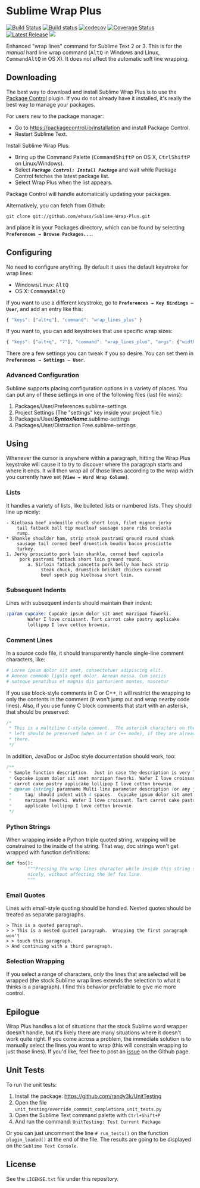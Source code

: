 # Sublime Wrap Plus

[![Build Status](https://travis-ci.org/evandrocoan/WrapPlus.svg?branch=master)](https://travis-ci.org/evandrocoan/WrapPlus)
[![Build status](https://ci.appveyor.com/api/projects/status/github/evandrocoan/WrapPlus?branch=master&svg=true)](https://ci.appveyor.com/project/evandrocoan/WrapPlus/branch/master)
[![codecov](https://codecov.io/gh/evandrocoan/WrapPlus/branch/master/graph/badge.svg)](https://codecov.io/gh/evandrocoan/WrapPlus)
[![Coverage Status](https://coveralls.io/repos/github/evandrocoan/WrapPlus/badge.svg?branch=master)](https://coveralls.io/github/evandrocoan/WrapPlus?branch=master)
[![Latest Release](https://img.shields.io/github/tag/evandrocoan/WrapPlus.svg?label=version)](https://github.com/evandrocoan/WrapPlus/releases)
<a href="https://packagecontrol.io/packages/Wrap Plus"><img src="https://packagecontrol.herokuapp.com/downloads/Wrap Plus.svg"></a>

Enhanced "wrap lines" command for Sublime Text 2 or 3.  This is for the *manual* hard line wrap command (<kbd>Alt</kbd><kbd>Q</kbd> in Windows and Linux, <kbd>Command</kbd><kbd>Alt</kbd><kbd>Q</kbd> in OS X).  It does not affect the automatic soft line wrapping.

## Downloading
The best way to download and install Sublime Wrap Plus is to use the [Package Control](https://packagecontrol.io) plugin.  If you do not already have it installed, it's really the best way to manage your packages.

For users new to the package manager:

* Go to https://packagecontrol.io/installation and install Package Control.
* Restart Sublime Text.

Install Sublime Wrap Plus:

* Bring up the Command Palette (<kbd>Command</kbd><kbd>Shift</kbd><kbd>P</kbd> on OS X, <kbd>Ctrl</kbd><kbd>Shift</kbd><kbd>P</kbd> on Linux/Windows).
* Select ***`Package Control: Install Package`*** and wait while Package Control fetches the latest package list.
* Select Wrap Plus when the list appears.

Package Control will handle automatically updating your packages.

Alternatively, you can fetch from Github:

```
git clone git://github.com/ehuss/Sublime-Wrap-Plus.git
```

and place it in your Packages directory, which can be found by selecting **`Preferences → Browse Packages...`**.

## Configuring
No need to configure anything.  By default it uses the default keystroke for wrap lines:

* Windows/Linux: <kbd>Alt</kbd><kbd>Q</kbd>
* OS X: <kbd>Command</kbd><kbd>Alt</kbd><kbd>Q</kbd>

If you want to use a different keystroke, go to **`Preferences → Key Bindings — User`**, and add an entry like this:

```javascript
{ "keys": ["alt+q"], "command": "wrap_lines_plus" }
```

If you want to, you can add keystrokes that use specific wrap sizes:

```javascript
{ "keys": ["alt+q", "7"], "command": "wrap_lines_plus", "args": {"width": 70}}
```

There are a few settings you can tweak if you so desire.  You can set them in **`Preferences → Settings — User`**.

### Advanced Configuration
Sublime supports placing configuration options in a variety of places.  You can put any of these settings in one of the following files (last file wins):

1. Packages/User/Preferences.sublime-settings
2. Project Settings (The "settings" key inside your project file.)
3. Packages/User/***SyntaxName***.sublime-settings
4. Packages/User/Distraction Free.sublime-settings

## Using
Whenever the cursor is anywhere within a paragraph, hitting the Wrap Plus keystroke will cause it to try to discover where the paragraph starts and where it ends.  It will then wrap all of those lines according to the wrap width you currently have set (**`View → Word Wrap Column`**).

### Lists
It handles a variety of lists, like bulleted lists or numbered lists. They should line up nicely:

```
- Kielbasa beef andouille chuck short loin, filet mignon jerky
    tail fatback ball tip meatloaf sausage spare ribs bresaola
    rump.
* Shankle shoulder ham, strip steak pastrami ground round shank
    sausage tail corned beef drumstick boudin bacon prosciutto
    turkey.
1. Jerky prosciutto pork loin shankle, corned beef capicola
     pork pastrami fatback short loin ground round.
        a. Sirloin fatback pancetta pork belly ham hock strip
             steak chuck, drumstick brisket chicken corned
             beef speck pig kielbasa short loin.
```

### Subsequent Indents
Lines with subsequent indents should maintain their indent:

```rst
:param cupcake: Cupcake ipsum dolor sit amet marzipan faworki.
        Wafer I love croissant. Tart carrot cake pastry applicake
        lollipop I love cotton brownie.
```

### Comment Lines
In a source code file, it should transparently handle single-line
comment characters, like:

```python
# Lorem ipsum dolor sit amet, consectetuer adipiscing elit.
# Aenean commodo ligula eget dolor. Aenean massa. Cum sociis
# natoque penatibus et magnis dis parturient montes, nascetur
```

If you use block-style comments in C or C++, it will restrict the wrapping to only the contents in the comment (it won't jump out and wrap nearby code lines).  Also, if you use funny C block comments that start with an asterisk, that should be preserved:

```c
/*
 * This is a multiline C-style comment.  The asterisk characters on the
 * left should be preserved (when in C or C++ mode), if they are already
 * there.
 */
```

In addition, JavaDoc or JsDoc style documentation should work, too:

```java
/**
 * Sample function description.  Just in case the description is very long.
 * Cupcake ipsum dolor sit amet marzipan faworki. Wafer I love croissant. Tart
 * carrot cake pastry applicake lollipop I love cotton brownie.
 * @param {string} paramname Multi-line parameter description (or any javadoc
 *     tag) should indent with 4 spaces.  Cupcake ipsum dolor sit amet
 *     marzipan faworki. Wafer I love croissant. Tart carrot cake pastry
 *     applicake lollipop I love cotton brownie.
 */
```

### Python Strings
When wrapping inside a Python triple quoted string, wrapping will be constrained to the inside of the string.  That way, doc strings won't get wrapped with function definitions:


```python
def foo():
        """Pressing the wrap lines character while inside this string should wrap it
        nicely, without affecting the def foo line.
        """
```

### Email Quotes
Lines with email-style quoting should be handled.  Nested quotes should be treated as separate paragraphs.

```
> This is a quoted paragraph.
> > This is a nested quoted paragraph.  Wrapping the first paragraph won't
> > touch this paragraph.
> And continuing with a third paragraph.
```

### Selection Wrapping
If you select a range of characters, *only* the lines that are selected will be wrapped (the stock Sublime wrap lines extends the selection to what it thinks is a paragraph).  I find this behavior preferable to give me more control.

## Epilogue
Wrap Plus handles a lot of situations that the stock Sublime word wrapper doesn't handle, but it's likely there are many situations where it doesn't work quite right.  If you come across a problem, the immediate solution is to manually select the lines you want to wrap (this will constrain wrapping to just those lines).  If you'd like, feel free to post an [issue](https://github.com/ehuss/Sublime-Wrap-Plus/issues) on the Github page.



## Unit Tests

To run the unit tests:

1. Install the package: https://github.com/randy3k/UnitTesting
1. Open the file `unit_testing/override_commmit_completions_unit_tests.py`
1. Open the Sublime Text command palette with `Ctrl+Shift+P`
1. And run the command: `UnitTesting: Test Current Package`

Or you can just uncomment the line `# run_tests()` on the function `plugin_loaded()` at the end of
the file. The results are going to be displayed on the `Sublime Text Console`.


## License

See the `LICENSE.txt` file under this repository.
